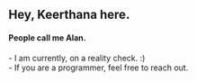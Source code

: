 <h2>Hey, Keerthana here.</h2> 
<h4>People call me Alan.</h4>
<p>- I am currently, on a reality check. :)<br>- If you are a programmer, feel free to reach out.</p> 
<!---    
keerthana5958v/keerthana5958v is a ✨ special ✨ repository because its `README.md` (this file) appears on your GitHub profile. 
You can click the Preview link to take a look at your changes.
--->
  
